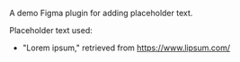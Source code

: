 A demo Figma plugin for adding placeholder text.

Placeholder text used:
- "Lorem ipsum," retrieved from https://www.lipsum.com/
